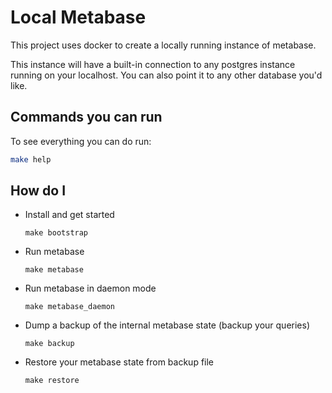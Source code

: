 # Local Metabase
This project uses docker to create a locally running instance of metabase.

This instance will have a built-in connection to any postgres instance running on your localhost.
You can also point it to any other database you'd like.

## Commands you can run
To see everything you can do run:
```bash
make help
```

## How do I
* Install and get started
  ```
  make bootstrap
  ```

* Run metabase
  ```
  make metabase
  ```

* Run metabase in daemon mode
  ```
  make metabase_daemon
  ```

* Dump a backup of the internal metabase state (backup your queries)
  ```
  make backup
  ```

* Restore your metabase state from backup file
  ```
  make restore
  ```
  
